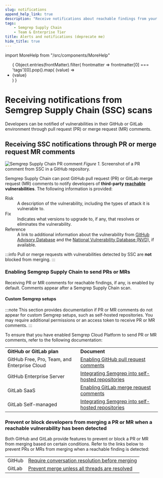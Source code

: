 ```yaml
---
slug: notifications
append_help_link: true
description: "Receive notifications about reachable findings from your Semgrep Supply Chain scans."
tags:
    - Semgrep Supply Chain
    - Team & Enterprise Tier
title: Alerts and notifications (deprecate me)
hide_title: true
---
```


import MoreHelp from "/src/components/MoreHelp"

<ul id="tag__badge-list">
{
Object.entries(frontMatter).filter(
    frontmatter => frontmatter[0] === 'tags')[0].pop().map(
    (value) => <li class='tag__badge-item'>{value}</li> )
}
</ul>

# Receiving notifications from Semgrep Supply Chain (SSC) scans

Developers can be notified of vulnerabilities in their GitHub or GitLab environment through pull request (PR) or merge request (MR) comments.

## Receiving SSC notifications through PR or merge request MR comments

![Semgrep Supply Chain PR comment](/img/ssc-pr-comment.png#bordered)
_Figure 1_. Screenshot of a PR comment from SSC in a GitHub repository.

Semgrep Supply Chain can post GitHub pull request (PR) or GitLab merge request (MR) comments to notify developers of **third-party [reachable](/docs/semgrep-supply-chain/glossary/#reachability) vulnerabilities**. The following information is provided:

<dl>
<dt>Risk</dt>
<dd>A description of the vulnerability, including the types of attack it is vulnerable to.</dd>
<dt>Fix</dt>
<dd>Indicates what versions to upgrade to, if any, that resolves or eliminates the vulnerability.</dd>
<dt>Reference</dt>
<dd>A link to additional information about the vulnerability from <a href="https://github.com/advisories">GitHub Advisory Database</a> and the <a href="https://nvd.nist.gov/vuln">National Vulnerability Database (NVD)</a>, if available.</dd>
</dl>

:::info
Pull or merge requests with vulnerabilities detected by SSC are **not** blocked from merging.
:::


### Enabling Semgrep Supply Chain to send PRs or MRs

Receiving PR or MR comments for reachable findings, if any, is enabled by default. Comments appear after a Semgrep Supply Chain scan.

#### Custom Semgrep setups

:::note
This section provides documentation if PR or MR comments do not appear for custom Semgrep setups, such as self-hosted repositories. You may require additional permissions or an access token to receive PR or MR comments.
:::

To ensure that you have enabled Semgrep Cloud Platform to send PR or MR comments, refer to the following documentation:

<table>
<tr>
    <td><strong>GitHub or GitLab plan</strong></td>
    <td><strong>Document</strong></td>
</tr>
<tr>
    <td>GitHub Free, Pro, Team, and Enterprise Cloud</td>
    <td><a href="/docs/semgrep-cloud-platform/github-pr-comments">Enabling GitHub pull request comments</a></td>
</tr>
<tr>
    <td>GitHub Enterprise Server</td>
    <td><a href="/docs/semgrep-cloud-platform/scm/">Integrating Semgrep into self-hosted repositories</a></td>
</tr>
<tr>
    <td>GitLab SaaS</td>
    <td><a href="/docs/semgrep-cloud-platform/gitlab-mr-comments">Enabling GitLab merge request comments</a></td>
</tr>
<tr>
    <td>GitLab Self-managed</td>
    <td><a href="/docs/semgrep-cloud-platform/scm/">Integrating Semgrep into self-hosted repositories</a></td>
</tr>
</table>

### Prevent or block developers from merging a PR or MR when a reachable vulnerability has been detected

Both GitHub and GitLab provide features to prevent or block a PR or MR from merging based on certain conditions. Refer to the links below to prevent PRs or MRs from merging when a reachable finding is detected:

<table>
<tr>
    <td>GitHub</td>
    <td><a href="https://docs.github.com/en/repositories/configuring-branches-and-merges-in-your-repository/defining-the-mergeability-of-pull-requests/about-protected-branches#require-conversation-resolution-before-merging">Require conversation resolution before merging</a></td>
</tr>
<tr>
    <td>GitLab</td>
    <td><a href="https://docs.gitlab.com/ee/user/discussions/#prevent-merge-unless-all-threads-are-resolved">Prevent merge unless all threads are resolved</a></td>
</tr>
</table>

<MoreHelp />
